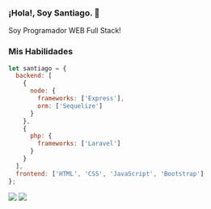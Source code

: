 ### ¡Hola!, Soy Santiago. 👋

Soy Programador WEB Full Stack!

### Mis Habilidades

```js
let santiago = {
  backend: [
    {
      node: {
        frameworks: ['Express'],
        orm: ['Sequelize']
      }
    },
    {
      php: {
        frameworks: ['Laravel']
      }
    }
  ],
  frontend: ['HTML', 'CSS', 'JavaScript', 'Bootstrap']
};
```
![](https://github-profile-summary-cards.vercel.app/api/cards/repos-per-language?username=santiagor0jas&theme=github_dark)
![](https://github-profile-summary-cards.vercel.app/api/cards/stats?username=santiagor0jas&theme=github_dark)


<!--
**santiagor0jas/santiagor0jas** is a ✨ _special_ ✨ repository because its `README.md` (this file) appears on your GitHub profile.

Here are some ideas to get you started:

- 🔭 I’m currently working on ...
- 🌱 I’m currently learning ...
- 👯 I’m looking to collaborate on ...
- 🤔 I’m looking for help with ...
- 💬 Ask me about ...
- 📫 How to reach me: ...
- 😄 Pronouns: ...
- ⚡ Fun fact: ...
-->
